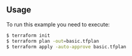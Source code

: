 ## Usage

To run this example you need to execute:
```bash
$ terraform init
$ terraform plan -out=basic.tfplan
$ terraform apply -auto-approve basic.tfplan